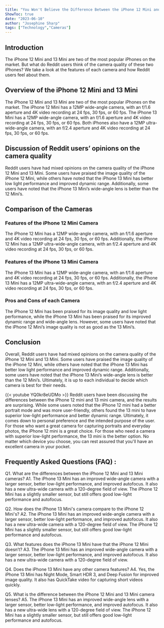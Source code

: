 ```yaml
---
title: "You Won't Believe the Difference Between the iPhone 12 Mini and 13 Mini Camera - Reddit Users Chime In!"
ShowToc: true 
date: "2023-06-10"
author: "Josephine Sharp" 
tags: ["Technology","Cameras"]
---
```

## Introduction

The iPhone 12 Mini and 13 Mini are two of the most popular iPhones on the market. But what do Reddit users think of the camera quality of these two iPhones? We take a look at the features of each camera and how Reddit users feel about them.

## Overview of the iPhone 12 Mini and 13 Mini

The iPhone 12 Mini and 13 Mini are two of the most popular iPhones on the market. The iPhone 12 Mini has a 12MP wide-angle camera, with an f/1.6 aperture and 4K video recording at 24 fps, 30 fps, or 60 fps. The iPhone 13 Mini has a 12MP wide-angle camera, with an f/1.6 aperture and 4K video recording at 24 fps, 30 fps, or 60 fps. Both iPhones also have a 12MP ultra-wide-angle camera, with an f/2.4 aperture and 4K video recording at 24 fps, 30 fps, or 60 fps.

## Discussion of Reddit users’ opinions on the camera quality

Reddit users have had mixed opinions on the camera quality of the iPhone 12 Mini and 13 Mini. Some users have praised the image quality of the iPhone 12 Mini, while others have noted that the iPhone 13 Mini has better low light performance and improved dynamic range. Additionally, some users have noted that the iPhone 13 Mini’s wide-angle lens is better than the 12 Mini’s.

## Comparison of the Cameras

### Features of the iPhone 12 Mini Camera

The iPhone 12 Mini has a 12MP wide-angle camera, with an f/1.6 aperture and 4K video recording at 24 fps, 30 fps, or 60 fps. Additionally, the iPhone 12 Mini has a 12MP ultra-wide-angle camera, with an f/2.4 aperture and 4K video recording at 24 fps, 30 fps, or 60 fps.

### Features of the iPhone 13 Mini Camera

The iPhone 13 Mini has a 12MP wide-angle camera, with an f/1.6 aperture and 4K video recording at 24 fps, 30 fps, or 60 fps. Additionally, the iPhone 13 Mini has a 12MP ultra-wide-angle camera, with an f/2.4 aperture and 4K video recording at 24 fps, 30 fps, or 60 fps.

### Pros and Cons of each Camera

The iPhone 12 Mini has been praised for its image quality and low light performance, while the iPhone 13 Mini has been praised for its improved dynamic range and wide-angle lens. However, some users have noted that the iPhone 12 Mini’s image quality is not as good as the 13 Mini’s.

## Conclusion

Overall, Reddit users have had mixed opinions on the camera quality of the iPhone 12 Mini and 13 Mini. Some users have praised the image quality of the iPhone 12 Mini, while others have noted that the iPhone 13 Mini has better low light performance and improved dynamic range. Additionally, some users have noted that the iPhone 13 Mini’s wide-angle lens is better than the 12 Mini’s. Ultimately, it is up to each individual to decide which camera is best for their needs.

{{< youtube YQ0kr8eUDMo >}} 
Reddit users have been discussing the differences between the iPhone 12 mini and 13 mini camera, and the results are surprising. While some users noted that the iPhone 12 mini had a better portrait mode and was more user-friendly, others found the 13 mini to have superior low-light performance and better dynamic range. Ultimately, it comes down to personal preference and the intended purpose of the user. For those who want a great camera for capturing portraits and everyday photos, the iPhone 12 mini is a great choice. For those who need a camera with superior low-light performance, the 13 mini is the better option. No matter which device you choose, you can rest assured that you'll have an excellent camera in your pocket.

## Frequently Asked Questions (FAQ) :
Q1. What are the differences between the iPhone 12 Mini and 13 Mini cameras?
A1. The iPhone 13 Mini has an improved wide-angle camera with a larger sensor, better low-light performance, and improved autofocus. It also has a new ultra-wide camera with a 120-degree field of view. The iPhone 12 Mini has a slightly smaller sensor, but still offers good low-light performance and autofocus.

Q2. How does the iPhone 13 Mini's camera compare to the iPhone 12 Mini's?
A2. The iPhone 13 Mini has an improved wide-angle camera with a larger sensor, better low-light performance, and improved autofocus. It also has a new ultra-wide camera with a 120-degree field of view. The iPhone 12 Mini has a slightly smaller sensor, but still offers good low-light performance and autofocus.

Q3. What features does the iPhone 13 Mini have that the iPhone 12 Mini doesn’t?
A3. The iPhone 13 Mini has an improved wide-angle camera with a larger sensor, better low-light performance, and improved autofocus. It also has a new ultra-wide camera with a 120-degree field of view.

Q4. Does the iPhone 13 Mini have any other camera features?
A4. Yes, the iPhone 13 Mini has Night Mode, Smart HDR 3, and Deep Fusion for improved image quality. It also has QuickTake video for capturing short videos quickly.

Q5. What is the difference between the iPhone 12 Mini and 13 Mini camera lenses?
A5. The iPhone 13 Mini has an improved wide-angle lens with a larger sensor, better low-light performance, and improved autofocus. It also has a new ultra-wide lens with a 120-degree field of view. The iPhone 12 Mini has a slightly smaller sensor, but still offers good low-light performance and autofocus.


